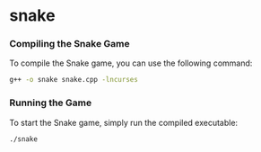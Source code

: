 # snake

### Compiling the Snake Game

To compile the Snake game, you can use the following command:

```bash
g++ -o snake snake.cpp -lncurses
```

### Running the Game

To start the Snake game, simply run the compiled executable:

```bash
./snake
```
